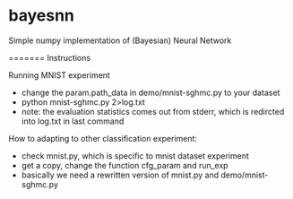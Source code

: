 bayesnn
=======

Simple numpy implementation of (Bayesian) Neural Network 

=======
Instructions

Running MNIST experiment

* change the param.path_data in demo/mnist-sghmc.py to your dataset
* python mnist-sghmc.py 2>log.txt
* note: the evaluation statistics comes out from stderr, which is redircted into log.txt in last command

How to adapting to other classification experiment:

* check mnist.py, which is specific to mnist dataset experiment
* get a copy, change the function cfg_param and run_exp
* basically we need a rewritten version of mnist.py and demo/mnist-sghmc.py
